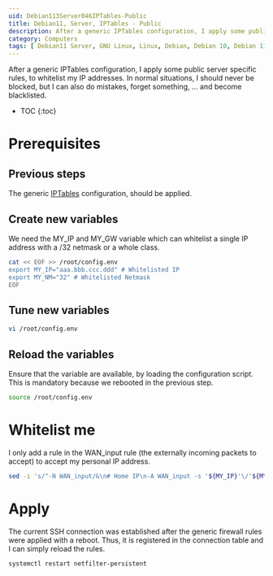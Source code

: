 ```yaml
---
uid: Debian113Server046IPTables-Public
title: Debian11, Server, IPTables - Public
description: After a generic IPTables configuration, I apply some public server specific rules, to whitelist my IP addresses. In normal situations, I should never be blocked, but I can also do mistakes, forget something, ... and become blacklisted.
category: Computers
tags: [ Debian11 Server, GNU Linux, Linux, Debian, Debian 10, Debian 11, Buster, Bullseye, Server, Installation ]
---
```


After a generic IPTables configuration, I apply some public server specific rules, to whitelist my IP addresses. In normal situations, I should never be blocked, but I can also do mistakes, forget something, ... and become blacklisted.

* TOC
{:toc}

# Prerequisites

## Previous steps
The generic [IPTables](/Debian113Server045IPTables-en/) configuration, should be applied.

## Create new variables
We need the MY_IP and MY_GW variable which can whitelist a single IP address with a /32 netmask or a whole class.
```bash
cat << EOF >> /root/config.env
export MY_IP="aaa.bbb.ccc.ddd" # Whitelisted IP
export MY_NM="32" # Whitelisted Netmask
EOF
```

## Tune new variables
```bash
vi /root/config.env
```

## Reload the variables
Ensure that the variable are available, by loading the configuration script. This is mandatory because we rebooted in the previous step.
```bash
source /root/config.env
```

# Whitelist me
I only add a rule in the WAN_input rule (the externally incoming packets to accept) to accept my personal IP address.
```bash
sed -i 's/^-N WAN_input/&\n# Home IP\n-A WAN_input -s '${MY_IP}'\/'${MY_NM}' -j ACCEPT/' /etc/iptables/rules.v4
```

# Apply
The current SSH connection was established after the generic firewall rules were applied with a reboot. Thus, it is registered in the connection table and I can simply reload the rules.
```bash
systemctl restart netfilter-persistent
```

